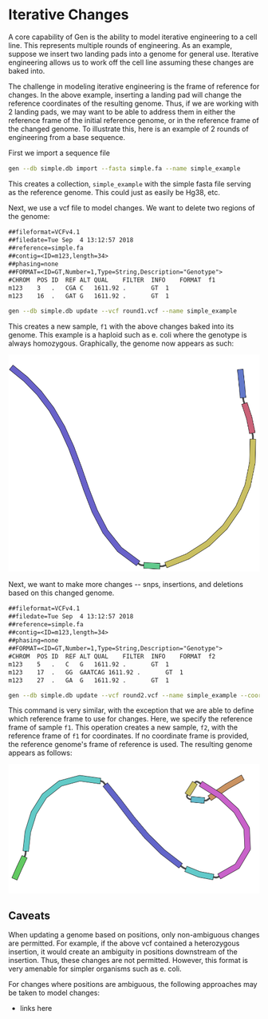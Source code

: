 # Iterative Changes

A core capability of Gen is the ability to model iterative engineering to a cell line. This represents multiple rounds
of engineering. As an example, suppose we insert two landing pads into a genome for general use. Iterative engineering
allows us to work off the cell line assuming these changes are baked into.

The challenge in modeling iterative engineering is the frame of reference for changes. In the above example, inserting
a landing pad will change the reference coordinates of the resulting genome. Thus, if we are working with 2 landing pads,
we may want to be able to address them in either the reference frame of the initial reference genome, or in the reference
frame of the changed genome. To illustrate this, here is an example of 2 rounds of engineering from a base sequence.

First we import a sequence file

```bash
gen --db simple.db import --fasta simple.fa --name simple_example
```

This creates a collection, `simple_example` with the simple fasta file serving as the reference genome. This could just
as easily be Hg38, etc.

Next, we use a vcf file to model changes. We want to delete two regions of the genome:

```text
##fileformat=VCFv4.1
##filedate=Tue Sep  4 13:12:57 2018
##reference=simple.fa
##contig=<ID=m123,length=34>
##phasing=none
##FORMAT=<ID=GT,Number=1,Type=String,Description="Genotype">
#CHROM	POS	ID	REF	ALT	QUAL	FILTER	INFO	FORMAT	f1
m123	3	.	CGA	C	1611.92	.		GT	1
m123	16	.	GAT	G	1611.92	.		GT	1
```

```bash
gen --db simple.db update --vcf round1.vcf --name simple_example
```
This creates a new sample, `f1` with the above changes baked into its genome. This example is a haploid such as e. coli
where the genotype is always homozygous. Graphically, the genome now appears as such:

![F1 Genome](figures/iterative_changes_f1.png)

Next, we want to make more changes -- snps, insertions, and deletions based on this changed genome.

```vcf
##fileformat=VCFv4.1
##filedate=Tue Sep  4 13:12:57 2018
##reference=simple.fa
##contig=<ID=m123,length=34>
##phasing=none
##FORMAT=<ID=GT,Number=1,Type=String,Description="Genotype">
#CHROM	POS	ID	REF	ALT	QUAL	FILTER	INFO	FORMAT	f2
m123	5	.	C	G	1611.92	.		GT	1
m123	17	.	GG	GAATCAG	1611.92	.		GT	1
m123	27	.	GA	G	1611.92	.		GT	1
```

```bash
gen --db simple.db update --vcf round2.vcf --name simple_example --coordinate-frame f1
```

This command is very similar, with the exception that we are able to define which reference frame to use for changes. Here,
we specify the reference frame of sample `f1`. This operation creates a new sample, `f2`, with the reference frame of
`f1` for coordinates. If no coordinate frame is provided, the reference genome's frame of reference is used. The resulting
genome appears as follows:

![F2 Genome](figures/iterative_changes_f2.png)

## Caveats

When updating a genome based on positions, only non-ambiguous changes are permitted. For example, if the above vcf 
contained a heterozygous insertion, it would create an ambiguity in positions downstream of the insertion. Thus,
these changes are not permitted. However, this format is very amenable for simpler organisms such as e. coli.

For changes where positions are ambiguous, the following approaches may be taken to model changes:
* links here